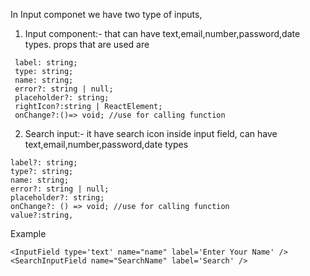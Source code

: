 In Input componet we have two type of inputs, 


1. Input component:- that can have text,email,number,password,date types. props that are used are
 ```
  label: string;
  type: string;
  name: string;
  error?: string | null;
  placeholder?: string;
  rightIcon?:string | ReactElement;
  onChange?:()=> void; //use for calling function
```
    
2. Search input:- it have search icon inside input field, can have text,email,number,password,date types
  
  ```
  label?: string;
  type?: string;
  name: string;
  error?: string | null;
  placeholder?: string;
  onChange?: () => void; //use for calling function
  value?:string,
```
 Example
 ```
 <InputField type='text' name="name" label='Enter Your Name' />
 <SearchInputField name="SearchName" label='Search' />

 ```



